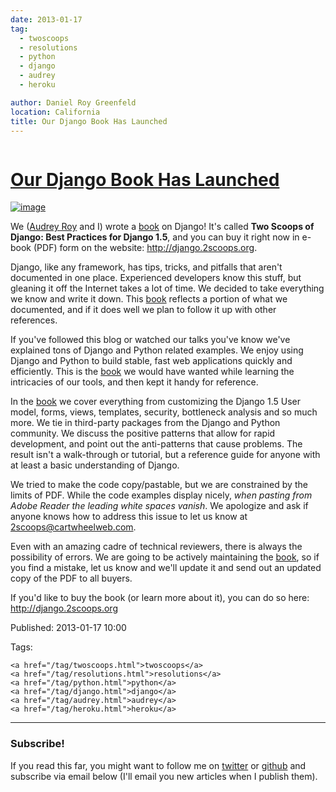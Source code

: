 ```yaml
---
date: 2013-01-17
tag:
  - twoscoops
  - resolutions
  - python
  - django
  - audrey
  - heroku

author: Daniel Roy Greenfeld
location: California
title: Our Django Book Has Launched
---
```


<div class="twelve wide column">
  <h1 class="ui block header">
    <div class="content">
      <a href="/our-django-book-is-launched.html"
        >Our Django Book Has Launched</a
      >
    </div>
  </h1>
  <p>
    <a href="http://django.2scoops.org/" target="_blank"
      ><img
        alt="image"
        src="https://s3.amazonaws.com/twoscoops/img/tsd-cover.png"
    /></a>
  </p>
  <p>
    We (<a href="http://audreymroy.com" target="_blank">Audrey Roy</a> and I)
    wrote a <a href="http://django.2scoops.org" target="_blank">book</a> on
    Django! It's called
    <strong>Two Scoops of Django: Best Practices for Django 1.5</strong>, and
    you can buy it right now in e-book (PDF) form on the website:
    <a href="http://django.2scoops.org" target="_blank"
      >http://django.2scoops.org</a
    >.
  </p>
  <p>
    Django, like any framework, has tips, tricks, and pitfalls that aren't
    documented in one place. Experienced developers know this stuff, but
    gleaning it off the Internet takes a lot of time. We decided to take
    everything we know and write it down. This
    <a href="http://django.2scoops.org" target="_blank">book</a> reflects a
    portion of what we documented, and if it does well we plan to follow it up
    with other references.
  </p>
  <p>
    If you've followed this blog or watched our talks you've know we've
    explained tons of Django and Python related examples. We enjoy using Django
    and Python to build stable, fast web applications quickly and efficiently.
    This is the <a href="http://django.2scoops.org" target="_blank">book</a> we
    would have wanted while learning the intricacies of our tools, and then kept
    it handy for reference.
  </p>
  <p>
    In the <a href="http://django.2scoops.org" target="_blank">book</a> we cover
    everything from customizing the Django 1.5 User model, forms, views,
    templates, security, bottleneck analysis and so much more. We tie in
    third-party packages from the Django and Python community. We discuss the
    positive patterns that allow for rapid development, and point out the
    anti-patterns that cause problems. The result isn't a walk-through or
    tutorial, but a reference guide for anyone with at least a basic
    understanding of Django.
  </p>
  <p>
    We tried to make the code copy/pastable, but we are constrained by the
    limits of PDF. While the code examples display nicely,
    <em>when pasting from Adobe Reader the leading white spaces vanish</em>. We
    apologize and ask if anyone knows how to address this issue to let us know
    at
    <a href="mailto:2scoops@cartwheelweb.com" target="_blank"
      >2scoops@cartwheelweb.com</a
    >.
  </p>
  <p>
    Even with an amazing cadre of technical reviewers, there is always the
    possibility of errors. We are going to be actively maintaining the
    <a href="http://django.2scoops.org" target="_blank">book</a>, so if you find
    a mistake, let us know and we'll update it and send out an updated copy of
    the PDF to all buyers.
  </p>
  <p>
    If you'd like to buy the book (or learn more about it), you can do so here:
    <a href="http://django.2scoops.org" target="_blank"
      >http://django.2scoops.org</a
    >
  </p>
  <p>Published: 2013-01-17 10:00</p>
  <p>
    Tags:

    <a href="/tag/twoscoops.html">twoscoops</a>
    <a href="/tag/resolutions.html">resolutions</a>
    <a href="/tag/python.html">python</a>
    <a href="/tag/django.html">django</a>
    <a href="/tag/audrey.html">audrey</a>
    <a href="/tag/heroku.html">heroku</a>
  </p>
  <hr />
  <h3 class="ui header">Subscribe!</h3>
  <p>
    If you read this far, you might want to follow me on
    <a href="https://twitter.com/pydanny">twitter</a> or
    <a href="https://github.com/pydanny">github</a> and subscribe via email
    below (I'll email you new articles when I publish them).
  </p>
   
</div>
